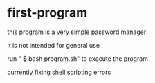 # first-program
this program is a very simple password manager


it is not intended for general use

run " $ bash program.sh" to exacute the program


currently fixing shell scripting errors
